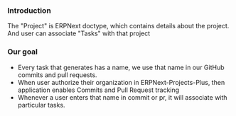 ### Introduction

The "Project" is ERPNext doctype, which contains details about the project. And user can associate "Tasks" with that project

### Our goal
- Every task that generates has a name, we use that name in our GitHub commits and pull requests.
- When user authorize their organization in ERPNext-Projects-Plus, then application enables Commits and Pull Request tracking
- Whenever a user enters that name in commit or pr, it will associate with particular tasks.
